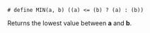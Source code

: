 ```
# define MIN(a, b) ((a) <= (b) ? (a) : (b))
```

Returns the lowest value between **a** and **b**.
